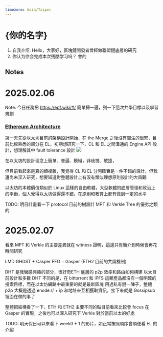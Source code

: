 ```yaml
---
timezone: Asia/Taipei
---
```


# {你的名字}

1. 自我介绍: Hello，大家好，區塊鏈開發者曾經做聯盟鏈底層的研究
2. 你认为你会完成本次残酷学习吗？ 會的

## Notes

<!-- Content_START -->

# 2025.02.06

Note: 今日任務把 https://epf.wiki/#/ 簡單掃一遍，列一下這次共學目標以及學習規劃

### [Ethereum Architecture](https://epf.wiki/#/wiki/protocol/architecture)

第一天先從以太坊目前的架構設計開始，在 the Merge 之後沒有關注的很緊，目前比較熟悉的部分在 EL，初期想研究一下，CL 和 EL 之間溝通的 Engine API 設計，想理解其中 fault tolerance 設計
![](https://epf.wiki/wiki/protocol/img/clients-overview.png)

在以太坊的設計理念上簡單、普遍、模組，非歧視、敏捷，

但目前看起來是真的頗複雜，我覺得 CL 和 EL 分開確實是一件不錯的設計，但我還尚未深入研究，想要知道對整體設計上有沒有類似理想原則設計的大局觀

以太坊的本體價值類似於 Linux 這樣的自由軟體，大型軟體的底層管理和政治上的平衡，個人覺得以太坊做得還不錯，在原則和教育上都有做到一定的水平

TODO: 明日計畫看一下 protocol 目前的樹設計 MPT 和 Verkle Tree 的優劣之類的

# 2025.02.07
看來 MPT 和 Verkle 的主要差異就在 witness 證明，這邊只有簡介到時候會再花時間研究

LMD GHOST + Casper FFG = Gasper (ETH2 目前的共識機制)

DHT 是我蠻感興趣的部分，很好奇ETH 底層的 p2p 效率和路由如何構建
以太目前設計和多數 DHT 不同的是，在 bittorrent 和 IPFS 這類產品都沒有一個明確的搜索目標，而在以太坊網路中最重要的就是最新區塊
用過私有鏈一陣子，整體 p2p 大概是透過 enode:// + ip 和地址來互相獲取資訊，接下來就是 Gossipsub 裡面在做的事了

整體把結構看了一下，ETH 和 ETH2 主要不同的點目前看來比較會 focus 在 Gasper 的實現，之後也可以深入研究下 Verkle 對於當前以太的好處

TODO: 明天假日可以來看下 week0 + 1 的影片，如正常按照順序會順便看 EL 的介紹
<!-- Content_END -->
